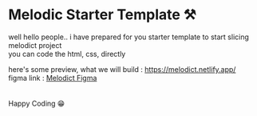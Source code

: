# Melodic Starter Template ⚒️
well hello people..
i have prepared for you starter template to start slicing melodict project<br>
you can code the html, css, directly

here's some preview, what we will build : https://melodict.netlify.app/<br>
figma link : [Melodict Figma](https://www.figma.com/file/UNbPeGcDQaYkWnEvPkDUwt/Melodic-Landing-Page?type=design&node-id=2%3A2541&mode=design&t=peSc4ufBIzPoA14D-1)<br><br><br>
Happy Coding 😁
